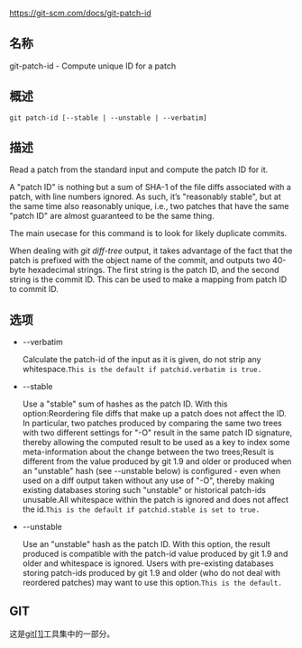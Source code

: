 https://git-scm.com/docs/git-patch-id

## 名称

git-patch-id - Compute unique ID for a patch

## 概述

```
git patch-id [--stable | --unstable | --verbatim]
```

## 描述

Read a patch from the standard input and compute the patch ID for it.

A "patch ID" is nothing but a sum of SHA-1 of the file diffs associated with a patch, with line numbers ignored. As such, it’s "reasonably stable", but at the same time also reasonably unique, i.e., two patches that have the same "patch ID" are almost guaranteed to be the same thing.

The main usecase for this command is to look for likely duplicate commits.

When dealing with *git diff-tree* output, it takes advantage of the fact that the patch is prefixed with the object name of the commit, and outputs two 40-byte hexadecimal strings. The first string is the patch ID, and the second string is the commit ID. This can be used to make a mapping from patch ID to commit ID.

## 选项

- --verbatim

  Calculate the patch-id of the input as it is given, do not strip any whitespace.`This is the default if patchid.verbatim is true.`

- --stable

  Use a "stable" sum of hashes as the patch ID. With this option:Reordering file diffs that make up a patch does not affect the ID. In particular, two patches produced by comparing the same two trees with two different settings for "-O<orderfile>" result in the same patch ID signature, thereby allowing the computed result to be used as a key to index some meta-information about the change between the two trees;Result is different from the value produced by git 1.9 and older or produced when an "unstable" hash (see --unstable below) is configured - even when used on a diff output taken without any use of "-O<orderfile>", thereby making existing databases storing such "unstable" or historical patch-ids unusable.All whitespace within the patch is ignored and does not affect the id.`This is the default if patchid.stable is set to true.`

- --unstable

  Use an "unstable" hash as the patch ID. With this option, the result produced is compatible with the patch-id value produced by git 1.9 and older and whitespace is ignored. Users with pre-existing databases storing patch-ids produced by git 1.9 and older (who do not deal with reordered patches) may want to use this option.`This is the default.`

## GIT

  这是[git[1]](../../Git)工具集中的一部分。